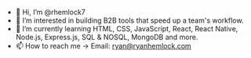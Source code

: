 - 👋 Hi, I’m @rhemlock7
- 👀 I’m interested in building B2B tools that speed up a team's workflow.
- 🌱 I’m currently learning HTML, CSS, JavaScript, React, React Native, Node.js, Express.js, SQL & NOSQL, MongoDB and more.
- 📫 How to reach me -> Email: ryan@ryanhemlock.com

<!---
rhemlock7/rhemlock7 is a ✨ special ✨ repository because its `README.md` (this file) appears on your GitHub profile.
You can click the Preview link to take a look at your changes.
--->
